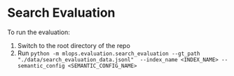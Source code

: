 # Search Evaluation

To run the evaluation:
1. Switch to the root directory of the repo
2. Run `python -m mlops.evaluation.search_evaluation --gt_path "./data/search_evaluation_data.jsonl"  --index_name <INDEX_NAME> --semantic_config <SEMANTIC_CONFIG_NAME>`